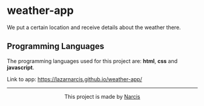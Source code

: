 # weather-app

We put a certain location and receive details about the weather there.

## Programming Languages

The programming languages used for this project are: <b>html</b>, <b>css</b> and <b>javascript</b>.

Link to app: https://lazarnarcis.github.io/weather-app/

<hr>

<p align="center">This project is made by <a href="https://lazarnarcis.github.io">Narcis</a></p>
